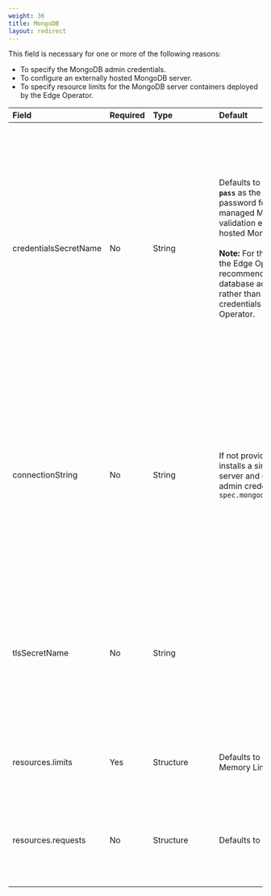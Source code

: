 ```yaml
---
weight: 36
title: MongoDB
layout: redirect
---
```


This field is necessary for one or more of the following reasons:

* To specify the MongoDB admin credentials.
* To configure an externally hosted MongoDB server.
* To specify resource limits for the MongoDB server containers deployed by the Edge Operator.

|<div style="width:170px">Field</div>|Required|<div style="width:115px">Type</div>|Default|Description|
|:---|:---|:---|:---|:---|
|credentialsSecretName|No|String|Defaults to **`databaseAdmin`** and **`admin-pass`** as the database admin user and password for the Edge Operator managed MongoDB or fails with validation error for the externally hosted MongoDB server.<br><br>**Note:** For the MongoDB managed by the Edge Operator, it is recommended to provide the database admin credentials secret, rather than relying on the default credentials assigned by the Edge Operator.|Name of the Kubernetes Secret containing the database admin credentials with which the Edge Operator managed MongoDB must be configured or the database admin credentials of the externally hosted MongoDB server. For more information, see [MongoDB Credentials Secret](/edge-k8s/edge-custom-resource-definition/#k8-edge-mongodb-cred-secret). <p>**Note:** The Edge Operator retrieves this secret from the **`EDGE-CR-NAMESPACE`**. Ensure that this secret is created before initiating the {{< product-c8y-iot >}} Edge deployment or update process.
|connectionString|No|String|If not provided, the Edge Operator installs a single node MongoDB server and configures it with the admin credentials provided in `spec.mongodb.credentialsSecretName`|Connection string of the externally hosted MongoDB server. URI Format: `mongodb://host1[:port1][,...hostN[:portN]]`<br>**Note:** If you do not provide this value, the Edge Operator installs a single node MongoDB server. Once {{< product-c8y-iot >}} Edge is installed and configured to use the Edge Operator managed MongoDB, you cannot provide the `connectionString` to use an externally hosted MongoDB.
|tlsSecretName|No|String||Secret for supplying the Certificate Authority (CA) certificate to trust. For more information, [External hosted MongoDB TLS Secret](/edge-k8s/edge-custom-resource-definition/#k8-edge-external-hosted-mongodb-tl-secret).<br>**Note:** The Edge Operator retrieves this secret from the **`EDGE-CR-NAMESPACE`**. Ensure that this secret is created before initiating the {{< product-c8y-iot >}} Edge deployment or update process.
|resources.limits|Yes|Structure|Defaults to CPU Limit: 3000m<br>Memory Limit: 6GB|Specify resource limits for the MongoDB server pod. For more information see [Resource limits specification](/edge-k8s/edge-custom-resource-definition/#k8-edge-resources-limits-spec).
|resources.requests|No|Structure|Defaults to 75 GB|Specify the size of the Persistent Volume Claim (PVC) named `mongod-data-edge-db-rs0-0` made by MongoDB server for persisting application data. For more information see [MongoDB storage size](/edge-k8s/edge-custom-resource-definition/#k8-edge-mongodb-storage-size).